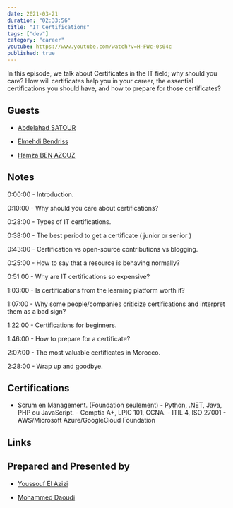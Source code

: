 ```yaml
---
date: 2021-03-21
duration: "02:33:56"
title: "IT Certifications"
tags: ["dev"]
category: "career"
youtube: https://www.youtube.com/watch?v=H-FWc-0s04c
published: true
---
```


In this episode, we talk about Certificates in the IT field; why should you care? How will certificates help you in your career, the essential certifications you should have, and how to prepare for those certificates?

## Guests

- [Abdelahad SATOUR](https://www.linkedin.com/in/adsatour/)

- [Elmehdi Bendriss](http://ma.linkedin.com/in/bendriss/)

- [Hamza BEN AZOUZ](https://www.linkedin.com/in/hamzabenazouz)

## Notes

0:00:00 - Introduction.

0:10:00 - Why should you care about certifications?

0:28:00 - Types of IT certifications.

0:38:00 - The best period to get a certificate ( junior or senior )

0:43:00 - Certification vs open-source contributions vs blogging.

0:25:00 - How to say that a resource is behaving normally?

0:51:00 - Why are IT certifications so expensive?

1:03:00 - Is certifications from the learning platform worth it?

1:07:00 - Why some people/companies criticize certifications and interpret them as a bad sign?

1:22:00 - Certifications for beginners.

1:46:00 - How to prepare for a certificate?

2:07:00 - The most valuable certificates in Morocco.

2:28:00 - Wrap up and goodbye.

## Certifications

- Scrum en Management. (Foundation seulement) - Python, .NET, Java, PHP ou JavaScript. - Comptia A+, LPIC 101, CCNA. - ITIL 4, ISO 27001 - AWS/Microsoft Azure/GoogleCloud Foundation

## Links

## Prepared and Presented by

- [Youssouf El Azizi](https://elazizi.com)

- [Mohammed Daoudi](https://www.linkedin.com/in/iduoad)
